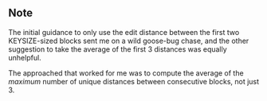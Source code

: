## Note
The initial guidance to only use the edit distance between the first two KEYSIZE-sized blocks sent me on a wild goose-bug chase, and the other suggestion to take the average of the first 3 distances was equally unhelpful.  

The approached that worked for me was to compute the average of the *maximum* number of unique distances between consecutive blocks, not just 3.
